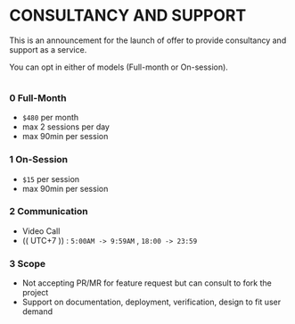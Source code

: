 # CONSULTANCY AND SUPPORT
This is an announcement for the launch of offer to provide consultancy and support as a service.

You can opt in either of models (Full-month or On-session).

<img alt="" src="https://www.karolia.co.uk/img/consultancy.jpg"/>

### 0 Full-Month
- ```$480``` per month
- max 2 sessions per day
- max 90min per session

### 1 On-Session
- ```$15``` per session
- max 90min per session

### 2 Communication
- Video Call
- (( UTC+7 )) : ```5:00AM -> 9:59AM```  ,  ```18:00 -> 23:59``` 

### 3 Scope
- Not accepting PR/MR for feature request but can consult to fork the project
- Support on documentation, deployment, verification, design to fit user demand
